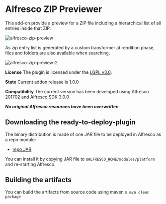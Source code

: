 
Alfresco ZIP Previewer
========================

This add-on provide a preview for a ZIP file including a hierarchical list of all entries inside that ZIP.

![alfresco-zip-preview](https://cloud.githubusercontent.com/assets/1818300/5228336/022cfab6-7709-11e4-9df8-cb641a92a763.png)

As zip entry list is generated by a custom transformer at rendition phase, files and folders are also available when searching.

![alfresco-zip-preview-2](https://cloud.githubusercontent.com/assets/1818300/5228336/022cfab6-7709-11e4-9df8-cb641a92a763.png)

**License**
The plugin is licensed under the [LGPL v3.0](http://www.gnu.org/licenses/lgpl-3.0.html). 

**State**
Current addon release is 1.0.0

**Compatibility**
The current version has been developed using Alfresco 201702 and Alfresco SDK 3.0.0

***No original Alfresco resources have been overwritten***


Downloading the ready-to-deploy-plugin
--------------------------------------
The binary distribution is made of one JAR file to be deployed in Alfresco as a repo module:

* [repo JAR](https://github.com/keensoft/alfresco-zip-previewer/releases/download/1.0.0/zip-previewer-repo-1.0.0.jar)

You can install it by copying JAR file to `$ALFRESCO_HOME/modules/platform` and re-starting Alfresco.


Building the artifacts
----------------------
You can build the artifacts from source code using maven
```$ mvn clean package```